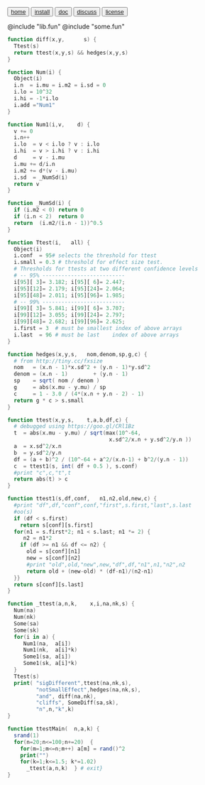 <button class="button button1"><a href=/fun/index>home</a></button>
<button class="button button2"><a href=/fun/INSTALL>install</a></button>
<button class="button button1"><a href=/fun/ABOUT>doc</a></button>
<button class="button button2"><a href=http://github.com/timm/fun/issues>discuss</a></button>
<button class="button button1"><a href=/fun/LICENSE>license</a></button>


@include "lib.fun"
@include "some.fun"

```awk
function diff(x,y,      s) {
  Ttest(s)
  return ttest(x,y,s) && hedges(x,y,s)
}
```


```awk
function Num(i) {
  Object(i)
  i.n  = i.mu = i.m2 = i.sd = 0
  i.lo = 10^32
  i.hi = -1*i.lo
  i.add ="Num1"
}
```


```awk
function Num1(i,v,    d) {
  v += 0
  i.n++
  i.lo  = v < i.lo ? v : i.lo
  i.hi  = v > i.hi ? v : i.hi
  d     = v - i.mu
  i.mu += d/i.n
  i.m2 += d*(v - i.mu)
  i.sd  = _NumSd(i)
  return v
}
```

```awk
function _NumSd(i) {
  if (i.m2 < 0) return 0
  if (i.n < 2)  return 0
  return  (i.m2/(i.n - 1))^0.5
}
```

```awk
function Ttest(i,   all) {
  Object(i)
  i.conf  = 95# selects the threshold for ttest
  i.small = 0.3 # threshold for effect size test.
  # Thresholds for ttests at two different confidence levels
  # -- 95% --------------------------
  i[95][ 3]= 3.182; i[95][ 6]= 2.447;
  i[95][12]= 2.179; i[95][24]= 2.064;
  i[95][48]= 2.011; i[95][96]= 1.985;
  # -- 99% --------------------------
  i[99][ 3]= 5.841; i[99][ 6]= 3.707;
  i[99][12]= 3.055; i[99][24]= 2.797;
  i[99][48]= 2.682; i[99][96]= 2.625;
  i.first = 3  # must be smallest index of above arrays
  i.last  = 96 # must be last    index of above arrays
}
```

```awk
function hedges(x,y,s,   nom,denom,sp,g,c) {
  # from http://tiny.cc/fxsize
  nom   = (x.n - 1)*x.sd^2 + (y.n - 1)*y.sd^2
  denom = (x.n - 1)        + (y.n - 1)
  sp    = sqrt( nom / denom )
  g     = abs(x.mu - y.mu) / sp
  c     = 1 - 3.0 / (4*(x.n + y.n - 2) - 1)
  return g * c > s.small
}
```

```awk
function ttest(x,y,s,    t,a,b,df,c) {
  # debugged using https://goo.gl/CRl1Bz
  t  = abs(x.mu - y.mu) / sqrt(max(10^-64,
                                x.sd^2/x.n + y.sd^2/y.n ))
  a  = x.sd^2/x.n
  b  = y.sd^2/y.n
  df = (a + b)^2 / (10^-64 + a^2/(x.n-1) + b^2/(y.n - 1))
  c  = ttest1(s, int( df + 0.5 ), s.conf)
  #print "c",c,"t",t
  return abs(t) > c
}
```

```awk
function ttest1(s,df,conf,   n1,n2,old,new,c) {
  #print "df",df,"conf",conf,"first",s.first,"last",s.last
  #oo(s)
  if (df < s.first)
    return s[conf][s.first]
  for(n1 = s.first*2; n1 < s.last; n1 *= 2) {
     n2 = n1*2
    if (df >= n1 && df <= n2) {
      old = s[conf][n1]
      new = s[conf][n2]
      #print "old",old,"new",new,"df",df,"n1",n1,"n2",n2
      return old + (new-old) * (df-n1)/(n2-n1)
  }}
  return s[conf][s.last]
}
```


```awk
function _ttest(a,n,k,    x,i,na,nk,s) {
  Num(na)
  Num(nk)
  Some(sa)
  Some(sk)
  for(i in a) {
     Num1(na,  a[i])
     Num1(nk,  a[i]*k)
     Some1(sa, a[i])
     Some1(sk, a[i]*k)
  }
  Ttest(s)
  print( "sigDifferent",ttest(na,nk,s),
         "notSmallEffect",hedges(na,nk,s),
         "and", diff(na,nk),
         "cliffs", SomeDiff(sa,sk),
         "n",n,"k",k)
}
```


```awk
function ttestMain(  n,a,k) {
  srand(1)
  for(n=20;n<=100;n+=20)  {
    for(m=1;m<=n;m++) a[m] = rand()^2
    print("")
    for(k=1;k<=1.5; k*=1.02)
      _ttest(a,n,k)  } # exit}
}
```

